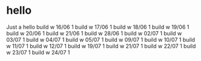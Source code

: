 # hello
Just a hello
build w 16/06 1
build w 17/06 1
build w 18/06 1
build w 19/06 1
build w 20/06 1
build w 21/06 1
build w 28/06 1
build w 02/07 1
build w 03/07 1
build w 04/07 1
build w 05/07 1
build w 09/07 1
build w 10/07 1
build w 11/07 1
build w 12/07 1
build w 19/07 1
build w 21/07 1
build w 22/07 1
build w 23/07 1
build w 24/07 1
